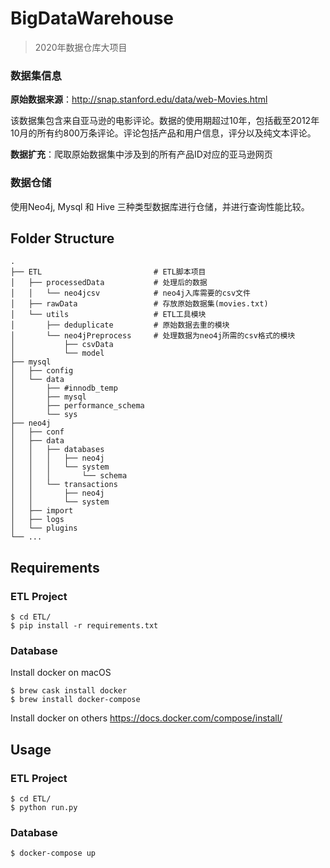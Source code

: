 # BigDataWarehouse

> 2020年数据仓库大项目
### 数据集信息
**原始数据来源**：http://snap.stanford.edu/data/web-Movies.html 

该数据集包含来自亚马逊的电影评论。数据的使用期超过10年，包括截至2012年10月的所有约800万条评论。评论包括产品和用户信息，评分以及纯文本评论。

**数据扩充**：爬取原始数据集中涉及到的所有产品ID对应的亚马逊网页

### 数据仓储

使用Neo4j, Mysql 和 Hive 三种类型数据库进行仓储，并进行查询性能比较。

## Folder Structure

```
.
├── ETL                         # ETL脚本项目
│   ├── processedData           # 处理后的数据
│   │   └── neo4jcsv            # neo4j入库需要的csv文件
│   ├── rawData                 # 存放原始数据集(movies.txt)
│   └── utils                   # ETL工具模块
│       ├── deduplicate         # 原始数据去重的模块
│       └── neo4jPreprocess     # 处理数据为neo4j所需的csv格式的模块
│           ├── csvData
│           └── model
├── mysql
│   ├── config
│   └── data
│       ├── #innodb_temp
│       ├── mysql
│       ├── performance_schema
│       └── sys
├── neo4j
│   ├── conf
│   ├── data
│   │   ├── databases
│   │   │   ├── neo4j
│   │   │   └── system
│   │   │       └── schema
│   │   └── transactions
│   │       ├── neo4j
│   │       └── system
│   ├── import
│   ├── logs
│   └── plugins
└── ...
```



## Requirements

### ETL Project

```shell
$ cd ETL/
$ pip install -r requirements.txt
```

### Database

Install docker on macOS

```shell
$ brew cask install docker
$ brew install docker-compose
```

Install docker on others
https://docs.docker.com/compose/install/



## Usage

### ETL Project

```shell
$ cd ETL/
$ python run.py
```

### Database

```shell
$ docker-compose up
```

